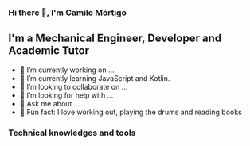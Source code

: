 ### Hi there 👋, I'm Camilo Mórtigo

## I'm a Mechanical Engineer, Developer and Academic Tutor
- 🔭 I’m currently working on ...
- 🌱 I’m currently learning JavaScript and Kotlin.
- 👯 I’m looking to collaborate on ...
- 🤔 I’m looking for help with ...
- 💬 Ask me about ...
- :muscle: Fun fact: I love working out, playing the drums and reading books

### Technical knowledges and tools
<!--
**JCamiloMRincon/JCamiloMRincon** is a ✨ _special_ ✨ repository because its `README.md` (this file) appears on your GitHub profile.

Here are some ideas to get you started:

- 🔭 I’m currently working on ...
- 🌱 I’m currently learning ...
- 👯 I’m looking to collaborate on ...
- 🤔 I’m looking for help with ...
- 💬 Ask me about ...
- 📫 How to reach me: ...
- 😄 Pronouns: ...
- ⚡ Fun fact: ...
-->
